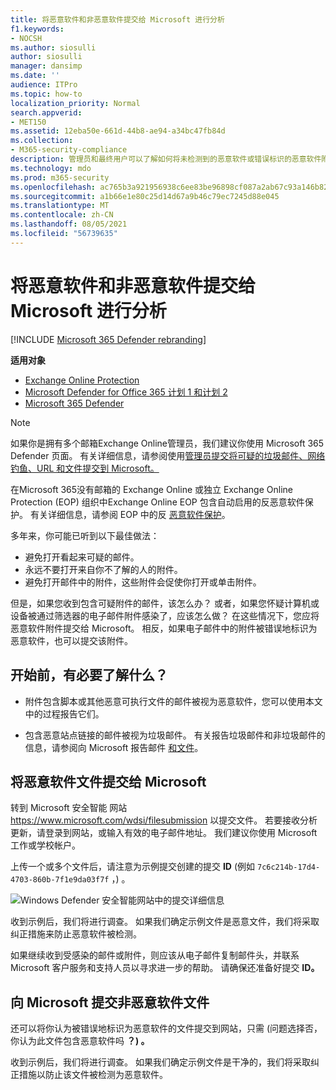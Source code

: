 ```yaml
---
title: 将恶意软件和非恶意软件提交给 Microsoft 进行分析
f1.keywords:
- NOCSH
ms.author: siosulli
author: siosulli
manager: dansimp
ms.date: ''
audience: ITPro
ms.topic: how-to
localization_priority: Normal
search.appverid:
- MET150
ms.assetid: 12eba50e-661d-44b8-ae94-a34bc47fb84d
ms.collection:
- M365-security-compliance
description: 管理员和最终用户可以了解如何将未检测到的恶意软件或错误标识的恶意软件附件提交给 Microsoft 进行分析。
ms.technology: mdo
ms.prod: m365-security
ms.openlocfilehash: ac765b3a921956938c6ee83be96898cf087a2ab67c93a146b820cdadcb12c39e
ms.sourcegitcommit: a1b66e1e80c25d14d67a9b46c79ec7245d88e045
ms.translationtype: MT
ms.contentlocale: zh-CN
ms.lasthandoff: 08/05/2021
ms.locfileid: "56739635"
---
```

# <a name="submit-malware-and-non-malware-to-microsoft-for-analysis"></a>将恶意软件和非恶意软件提交给 Microsoft 进行分析

[!INCLUDE [Microsoft 365 Defender rebranding](../includes/microsoft-defender-for-office.md)]

**适用对象**
- [Exchange Online Protection](exchange-online-protection-overview.md)
- [Microsoft Defender for Office 365 计划 1 和计划 2](defender-for-office-365.md)
- [Microsoft 365 Defender](../defender/microsoft-365-defender.md)

> [!NOTE]
> 如果你是拥有多个邮箱Exchange Online管理员，我们建议你使用 Microsoft 365 Defender 页面。  有关详细信息，请参阅使用[管理员提交将可疑的垃圾邮件、网络钓鱼、URL 和文件提交到 Microsoft。](admin-submission.md)

在Microsoft 365没有邮箱的 Exchange Online 或独立 Exchange Online Protection (EOP) 组织中Exchange Online EOP 包含自动启用的反恶意软件保护。 有关详细信息，请参阅 EOP 中的反 [恶意软件保护](anti-malware-protection.md)。

多年来，你可能已听到以下最佳做法：

- 避免打开看起来可疑的邮件。
- 永远不要打开来自你不了解的人的附件。
- 避免打开邮件中的附件，这些附件会促使你打开或单击附件。

但是，如果您收到包含可疑附件的邮件，该怎么办？ 或者，如果您怀疑计算机或设备被通过筛选器的电子邮件附件感染了，应该怎么做？ 在这些情况下，您应将恶意软件附件提交给 Microsoft。 相反，如果电子邮件中的附件被错误地标识为恶意软件，也可以提交该附件。

## <a name="what-do-you-need-to-know-before-you-begin"></a>开始前，有必要了解什么？

- 附件包含脚本或其他恶意可执行文件的邮件被视为恶意软件，您可以使用本文中的过程报告它们。

- 包含恶意站点链接的邮件被视为垃圾邮件。 有关报告垃圾邮件和非垃圾邮件的信息，请参阅向 Microsoft 报告邮件 [和文件](report-junk-email-messages-to-microsoft.md)。

## <a name="submit-malware-files-to-microsoft"></a>将恶意软件文件提交给 Microsoft

转到 Microsoft 安全智能 网站 <https://www.microsoft.com/wdsi/filesubmission> 以提交文件。 若要接收分析更新，请登录到网站，或输入有效的电子邮件地址。 我们建议你使用 Microsoft 工作或学校帐户。

上传一个或多个文件后，请注意为示例提交创建的提交 **ID** (例如 `7c6c214b-17d4-4703-860b-7f1e9da03f7f` ，) 。

![Windows Defender 安全智能网站中的提交详细信息](../../media/EOP-Malware-Protection-Center.png)

收到示例后，我们将进行调查。 如果我们确定示例文件是恶意文件，我们将采取纠正措施来防止恶意软件被检测。

如果继续收到受感染的邮件或附件，则应该从电子邮件复制邮件头，并联系 Microsoft 客户服务和支持人员以寻求进一步的帮助。 请确保还准备好提交 **ID。**

## <a name="submit-non-malware-files-to-microsoft"></a>向 Microsoft 提交非恶意软件文件

还可以将你认为被错误地标识为恶意软件的文件提交到网站，只需 (问题选择否，你认为此文件包含恶意软件吗 **？) 。**

收到示例后，我们将进行调查。 如果我们确定示例文件是干净的，我们将采取纠正措施以防止该文件被检测为恶意软件。
